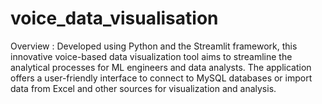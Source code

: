 # voice_data_visualisation
Overview : Developed using Python and the Streamlit framework, this innovative voice-based data visualization tool aims to streamline the analytical processes for ML engineers and data analysts. The application offers a user-friendly interface to connect to MySQL databases or import data from Excel and other sources for visualization and analysis.
